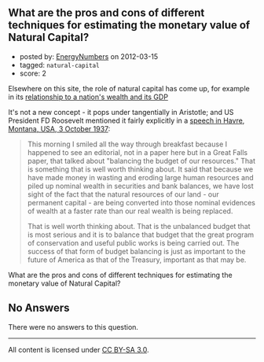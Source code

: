 ## What are the pros and cons of different techniques for estimating the monetary value of Natural Capital?

- posted by: [EnergyNumbers](https://stackexchange.com/users/-1/104-energynumbers) on 2012-03-15
- tagged: `natural-capital`
- score: 2

Elsewhere on this site, the role of natural capital has come up, for example in its [relationship to a nation's wealth and its GDP][1]

It's not a new concept - it pops under tangentially in Aristotle; and US President FD Roosevelt mentioned it fairly explicitly in a [speech in Havre, Montana, USA, 3 October 1937][2]:

 > This morning I smiled all the way through breakfast because I happened to see an editorial, not in a paper here but in a Great Falls paper, that talked about "balancing the budget of our resources." That is something that is well worth thinking about. It said that because we have made money in wasting and eroding large human resources and piled up nominal wealth in securities and bank balances, we have lost sight of the fact that the natural resources of our land - our permanent capital - are being converted into those nominal evidences of wealth at a faster rate than our real wealth is being replaced.
>
> That is well worth thinking about. That is the unbalanced budget that is most serious and it is to balance that budget that the great program of conservation and useful public works is being carried out. The success of that form of budget balancing is just as important to the future of America as that of the Treasury, important as that may be.

What are the pros and cons of different techniques for estimating the monetary value of Natural Capital?


  [1]: http://economics.stackexchange.com/a/111/104
  [2]: http://en.wikipedia.org/w/index.php?title=File:Extemporaneous_remarks_at_Harve,_Montana_-_NARA_-_197750.tif&page=1

## No Answers

There were no answers to this question.


---

All content is licensed under [CC BY-SA 3.0](https://creativecommons.org/licenses/by-sa/3.0/).
